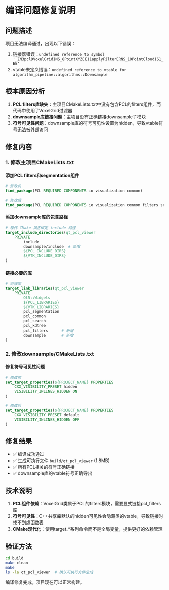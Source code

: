 # 编译问题修复说明

## 问题描述
项目无法编译通过，出现以下错误：
1. 链接器错误：`undefined reference to symbol '_ZN3pcl9VoxelGridINS_8PointXYZEE11applyFilterERNS_10PointCloudIS1_EE'`
2. vtable未定义错误：`undefined reference to vtable for algorithm_pipeline::algorithms::Downsample`

## 根本原因分析
1. **PCL filters库缺失**：主项目CMakeLists.txt中没有包含PCL的filters组件，而代码中使用了VoxelGrid过滤器
2. **downsample库链接问题**：主项目没有正确链接downsample子模块
3. **符号可见性问题**：downsample库的符号可见性设置为hidden，导致vtable符号无法被外部访问

## 修复内容

### 1. 修改主项目CMakeLists.txt

#### 添加PCL filters和segmentation组件
```cmake
# 修改前
find_package(PCL REQUIRED COMPONENTS io visualization common)

# 修改后  
find_package(PCL REQUIRED COMPONENTS io visualization common filters segmentation)
```

#### 添加downsample库的包含路径
```cmake
# 现代 CMake 风格绑定 include 路径
target_include_directories(qt_pcl_viewer
    PRIVATE
        include
        downsample/include  # 新增
        ${PCL_INCLUDE_DIRS}
        ${VTK_INCLUDE_DIRS}
)
```

#### 链接必要的库
```cmake
# 链接库
target_link_libraries(qt_pcl_viewer
    PRIVATE
        Qt5::Widgets
        ${PCL_LIBRARIES}
        ${VTK_LIBRARIES}
        pcl_segmentation
        pcl_common
        pcl_search
        pcl_kdtree
        pcl_filters      # 新增
        downsample       # 新增
)
```

### 2. 修改downsample/CMakeLists.txt

#### 修复符号可见性问题
```cmake
# 修改前
set_target_properties(${PROJECT_NAME} PROPERTIES
    CXX_VISIBILITY_PRESET hidden
    VISIBILITY_INLINES_HIDDEN ON
)

# 修改后
set_target_properties(${PROJECT_NAME} PROPERTIES
    CXX_VISIBILITY_PRESET default
    VISIBILITY_INLINES_HIDDEN OFF
)
```

## 修复结果
- ✅ 编译成功通过
- ✅ 生成可执行文件 `build/qt_pcl_viewer` (1.8MB)
- ✅ 所有PCL相关的符号正确链接
- ✅ downsample库的vtable符号正确导出

## 技术说明
1. **PCL组件依赖**：VoxelGrid类属于PCL的filters模块，需要显式链接pcl_filters库
2. **符号可见性**：C++共享库默认的hidden可见性会隐藏类的vtable，导致链接时找不到虚函数表
3. **CMake现代化**：使用target_*系列命令而不是全局变量，提供更好的依赖管理

## 验证方法
```bash
cd build
make clean
make
ls -la qt_pcl_viewer  # 确认可执行文件生成
```

编译修复完成，项目现在可以正常构建。
